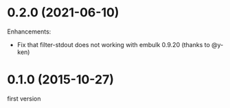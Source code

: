 # 0.2.0 (2021-06-10)

Enhancements:

* Fix that filter-stdout does not working with embulk 0.9.20 (thanks to @y-ken)

# 0.1.0 (2015-10-27)

first version
